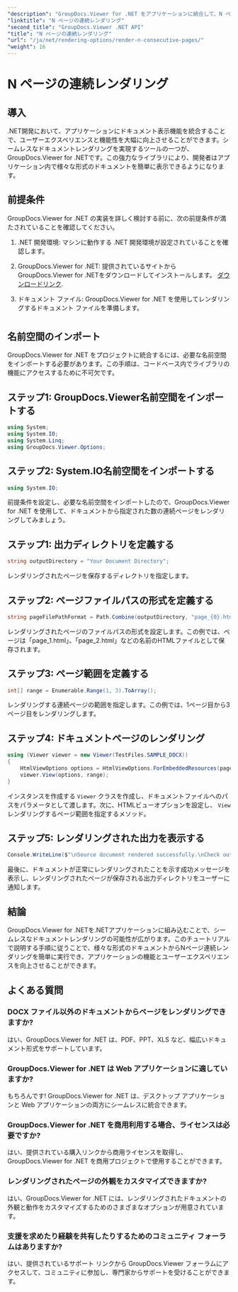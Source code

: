 ```yaml
---
"description": "GroupDocs.Viewer for .NET をアプリケーションに統合して、N ページの連続したドキュメントを簡単にレンダリングする方法を学びます。"
"linktitle": "N ページの連続レンダリング"
"second_title": "GroupDocs.Viewer .NET API"
"title": "N ページの連続レンダリング"
"url": "/ja/net/rendering-options/render-n-consecutive-pages/"
"weight": 16
---
```


# N ページの連続レンダリング

## 導入
.NET開発において、アプリケーションにドキュメント表示機能を統合することで、ユーザーエクスペリエンスと機能性を大幅に向上させることができます。シームレスなドキュメントレンダリングを実現するツールの一つが、GroupDocs.Viewer for .NETです。この強力なライブラリにより、開発者はアプリケーション内で様々な形式のドキュメントを簡単に表示できるようになります。
## 前提条件
GroupDocs.Viewer for .NET の実装を詳しく検討する前に、次の前提条件が満たされていることを確認してください。
1. .NET 開発環境: マシンに動作する .NET 開発環境が設定されていることを確認します。
  
2. GroupDocs.Viewer for .NET: 提供されているサイトからGroupDocs.Viewer for .NETをダウンロードしてインストールします。 [ダウンロードリンク](https://releases。groupdocs.com/viewer/net/).
3. ドキュメント ファイル: GroupDocs.Viewer for .NET を使用してレンダリングするドキュメント ファイルを準備します。
#
## 名前空間のインポート
GroupDocs.Viewer for .NET をプロジェクトに統合するには、必要な名前空間をインポートする必要があります。この手順は、コードベース内でライブラリの機能にアクセスするために不可欠です。
## ステップ1: GroupDocs.Viewer名前空間をインポートする
```csharp
using System;
using System.IO;
using System.Linq;
using GroupDocs.Viewer.Options;
```
## ステップ2: System.IO名前空間をインポートする
```csharp
using System.IO;
```

前提条件を設定し、必要な名前空間をインポートしたので、GroupDocs.Viewer for .NET を使用して、ドキュメントから指定された数の連続ページをレンダリングしてみましょう。
## ステップ1: 出力ディレクトリを定義する
```csharp
string outputDirectory = "Your Document Directory";
```
レンダリングされたページを保存するディレクトリを指定します。
## ステップ2: ページファイルパスの形式を定義する
```csharp
string pageFilePathFormat = Path.Combine(outputDirectory, "page_{0}.html");
```
レンダリングされたページのファイルパスの形式を設定します。この例では、ページは「page_1.html」、「page_2.html」などの名前のHTMLファイルとして保存されます。
## ステップ3: ページ範囲を定義する
```csharp
int[] range = Enumerable.Range(1, 3).ToArray();
```
レンダリングする連続ページの範囲を指定します。この例では、1ページ目から3ページ目をレンダリングします。
## ステップ4: ドキュメントページのレンダリング
```csharp
using (Viewer viewer = new Viewer(TestFiles.SAMPLE_DOCX))
{
    HtmlViewOptions options = HtmlViewOptions.ForEmbeddedResources(pageFilePathFormat);
    viewer.View(options, range);
}
```
インスタンスを作成する `Viewer` クラスを作成し、ドキュメントファイルへのパスをパラメータとして渡します。次に、HTMLビューオプションを設定し、 `View` レンダリングするページ範囲を指定するメソッド。
## ステップ5: レンダリングされた出力を表示する
```csharp
Console.WriteLine($"\nSource document rendered successfully.\nCheck output in {outputDirectory}.");
```
最後に、ドキュメントが正常にレンダリングされたことを示す成功メッセージを表示し、レンダリングされたページが保存される出力ディレクトリをユーザーに通知します。

## 結論
GroupDocs.Viewer for .NETを.NETアプリケーションに組み込むことで、シームレスなドキュメントレンダリングの可能性が広がります。このチュートリアルで説明する手順に従うことで、様々な形式のドキュメントからNページ連続レンダリングを簡単に実行でき、アプリケーションの機能とユーザーエクスペリエンスを向上させることができます。
## よくある質問
### DOCX ファイル以外のドキュメントからページをレンダリングできますか?
はい、GroupDocs.Viewer for .NET は、PDF、PPT、XLS など、幅広いドキュメント形式をサポートしています。
### GroupDocs.Viewer for .NET は Web アプリケーションに適していますか?
もちろんです! GroupDocs.Viewer for .NET は、デスクトップ アプリケーションと Web アプリケーションの両方にシームレスに統合できます。
### GroupDocs.Viewer for .NET を商用利用する場合、ライセンスは必要ですか?
はい、提供されている購入リンクから商用ライセンスを取得し、GroupDocs.Viewer for .NET を商用プロジェクトで使用することができます。
### レンダリングされたページの外観をカスタマイズできますか?
はい、GroupDocs.Viewer for .NET には、レンダリングされたドキュメントの外観と動作をカスタマイズするためのさまざまなオプションが用意されています。
### 支援を求めたり経験を共有したりするためのコミュニティ フォーラムはありますか?
はい、提供されているサポート リンクから GroupDocs.Viewer フォーラムにアクセスして、コミュニティに参加し、専門家からサポートを受けることができます。